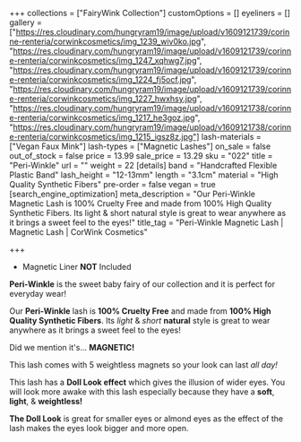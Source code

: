 +++
collections = ["FairyWink Collection"]
customOptions = []
eyeliners = []
gallery = ["https://res.cloudinary.com/hungryram19/image/upload/v1609121739/corinne-renteria/corwinkcosmetics/img_1239_wiv0ko.jpg", "https://res.cloudinary.com/hungryram19/image/upload/v1609121739/corinne-renteria/corwinkcosmetics/img_1247_xqhwg7.jpg", "https://res.cloudinary.com/hungryram19/image/upload/v1609121739/corinne-renteria/corwinkcosmetics/img_1224_fj5ocf.jpg", "https://res.cloudinary.com/hungryram19/image/upload/v1609121739/corinne-renteria/corwinkcosmetics/img_1227_hwxhsy.jpg", "https://res.cloudinary.com/hungryram19/image/upload/v1609121738/corinne-renteria/corwinkcosmetics/img_1217_he3goz.jpg", "https://res.cloudinary.com/hungryram19/image/upload/v1609121738/corinne-renteria/corwinkcosmetics/img_1215_igsz8z.jpg"]
lash-materials = ["Vegan Faux Mink"]
lash-types = ["Magnetic Lashes"]
on_sale = false
out_of_stock = false
price = 13.99
sale_price = 13.29
sku = "022"
title = "Peri-Winkle"
url = ""
weight = 22
[details]
band = "Handcrafted Flexible Plastic Band"
lash_height = "12-13mm"
length = "3.1cm"
material = "High Quality Synthetic Fibers"
pre-order = false
vegan = true
[search_engine_optimization]
meta_description = "Our Peri-Winkle Magnetic Lash is 100% Cruelty Free and made from 100% High Quality Synthetic Fibers. Its light & short natural style is great to wear anywhere as it brings a sweet feel to the eyes!"
title_tag = "Peri-Winkle Magnetic Lash | Magnetic Lash | CorWink Cosmetics"

+++
* Magnetic Liner **NOT** Included

**Peri-Winkle** is the sweet baby fairy of our collection and it is perfect for everyday wear!

Our **Peri-Winkle** lash is **100% Cruelty Free** and made from **100% High Quality Synthetic Fibers**. Its _light_ & _short_ **natural** style is great to wear anywhere as it brings a sweet feel to the eyes!

Did we mention it's... **MAGNETIC!**

This lash comes with 5 weightless magnets so your look can last _all day!_

This lash has a **Doll Look effect** which gives the illusion of wider eyes. You will look more awake with this lash especially because they have a **soft**, **light**, & **weightless!**

**The Doll Look** is great for smaller eyes or almond eyes as the effect of the lash makes the eyes look bigger and more open.